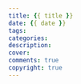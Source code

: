 ```yaml
---
title: {{ title }}
date: {{ date }}
tags:
categories:
description:
cover:
comments: true
copyright: true
---
```

